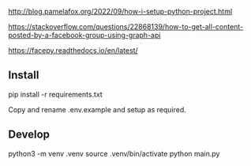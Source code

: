 

http://blog.pamelafox.org/2022/09/how-i-setup-python-project.html


https://stackoverflow.com/questions/22868139/how-to-get-all-content-posted-by-a-facebook-group-using-graph-api

https://facepy.readthedocs.io/en/latest/



## Install

pip install -r requirements.txt

Copy and rename .env.example and setup as required.


## Develop

python3 -m venv .venv
source .venv/bin/activate
python main.py